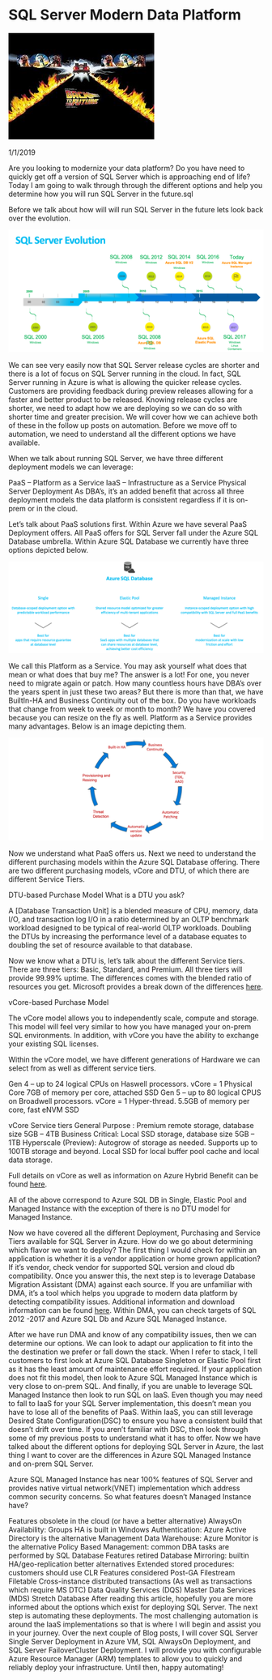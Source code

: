 # SQL Server Modern Data Platform
![image0](assets/images/sqlmdpimage0.png)

1/1/2019

Are you looking to modernize your data platform? Do you have need to quickly get off a version of SQL Server which is approaching end of life? Today I am going to walk through through the different options and help you determine how you will run SQL Server in the future.sql

Before we talk about how will will run SQL Server in the future lets look back over the evolution.

![image1](assets/images/sqlmdpimage1.png)

We can see very easily now that SQL Server release cycles are shorter and there is a lot of focus on SQL Server running in the cloud. In fact, SQL Server running in Azure is what is allowing the quicker release cycles. Customers are providing feedback during preview releases allowing for a faster and better product to be released. Knowing release cycles are shorter, we need to adapt how we are deploying so we can do so with shorter time and greater precision. We will cover how we can achieve both of these in the follow up posts on automation. Before we move off to automation, we need to understand all the different options we have available.

When we talk about running SQL Server, we have three different deployment models we can leverage:

PaaS – Platform as a Service
IaaS – Infrastructure as a Service
Physical Server Deployment
As DBA’s, it’s an added benefit that across all three deployment models the data platform is consistent regardless if it is on-prem or in the cloud.

Let’s talk about PaaS solutions first. Within Azure we have several PaaS Deployment offers. All PaaS offers for SQL Server fall under the Azure SQL Database umbrella. Within Azure SQL Database we currently have three options depicted below.

![image2](assets/images/sqlmdpimage2.png)

We call this Platform as a Service. You may ask yourself what does that mean or what does that buy me? The answer is a lot! For one, you never need to migrate again or patch. How many countless hours have DBA’s over the years spent in just these two areas? But there is more than that, we have BuiltIn-HA and Business Continuity out of the box. Do you have workloads that change from week to week or month to month? We have you covered because you can resize on the fly as well. Platform as a Service provides many advantages. Below is an image depicting them.

![image3](assets/images/sqlmdpimage3.png)

Now we understand what PaaS offers us. Next we need to understand the different purchasing models within the Azure SQL Database offering. There are two different purchasing models, vCore and DTU, of which there are different Service Tiers.

DTU-based Purchase Model
What is a DTU you ask?

A [Database Transaction Unit] is a blended measure of CPU, memory, data I/O, and transaction log I/O in a ratio determined by an OLTP benchmark workload designed to be typical of real-world OLTP workloads. Doubling the DTUs by increasing the performance level of a database equates to doubling the set of resource available to that database.

Now we know what a DTU is, let’s talk about the different Service tiers. There are three tiers: Basic, Standard, and Premium. All three tiers will provide 99.99% uptime. The differences comes with the blended ratio of resources you get. Microsoft provides a break down of the differences [here](https://learn.microsoft.com/en-us/azure/azure-sql/database/service-tiers-dtu?view=azuresql).

vCore-based Purchase Model

The vCore model allows you to independently scale, compute and storage. This model will feel very similar to how you have managed your on-prem SQL environments. In addition, with vCore you have the ability to exchange your existing SQL licenses.

Within the vCore model, we have different generations of Hardware we can select from as well as different service tiers.

Gen 4 – up to 24 logical CPUs on Haswell processors. vCore = 1 Physical Core 7GB of memory per core, attached SSD
Gen 5 – up to 80 logical CPUS on Broadwell processors. vCore = 1 Hyper-thread. 5.5GB of memory per core, fast eNVM SSD

vCore Service tiers
General Purpose : Premium remote storage, database size 5GB – 4TB
Business Critical: Local SSD storage, database size 5GB – 1TB
Hyperscale (Preview): Autogrow of storage as needed. Supports up to 100TB storage and beyond. Local SSD for local buffer pool cache and local data storage.

Full details on vCore as well as information on Azure Hybrid Benefit can be found [here](https://learn.microsoft.com/en-us/azure/azure-sql/database/service-tiers-sql-database-vcore?view=azuresql).

All of the above correspond to Azure SQL DB in Single, Elastic Pool and Managed Instance with the exception of there is no DTU model for Managed Instance.

Now we have covered all the different Deployment, Purchasing and Service Tiers available for SQL Server in Azure. How do we go about determining which flavor we want to deploy? The first thing I would check for within an application is whether it is a vendor application or home grown application? If it’s vendor, check vendor for supported SQL version and cloud db compatibility. Once you answer this, the next step is to leverage Database Migration Assistant (DMA) against each source. If you are unfamiliar with DMA, it’s a tool which helps you upgrade to modern data platform by detecting compatibility issues. Additional information and download information can be found [here](https://learn.microsoft.com/en-us/sql/dma/dma-overview?view=sql-server-2017). Within DMA, you can check targets of SQL 2012 -2017 and Azure SQL Db and Azure SQL Managed Instance.

After we have run DMA and know of any compatibility issues, then we can determine our options. We can look to adapt our application to fit into the the destination we prefer or fall down the stack. When I refer to stack, I tell customers to first look at Azure SQL Database Singleton or Elastic Pool first as it has the least amount of maintenance effort required. If your application does not fit this model, then look to Azure SQL Managed Instance which is very close to on-prem SQL. And finally, if you are unable to leverage SQL Managed Instance then look to run SQL on IaaS. Even though you may need to fall to IaaS for your SQL Server implementation, this doesn’t mean you have to lose all of the benefits of PaaS. Within IaaS, you can still leverage Desired State Configuration(DSC) to ensure you have a consistent build that doesn’t drift over time. If you aren’t familiar with DSC, then look through some of my previous posts to understand what it has to offer. Now we have talked about the different options for deploying SQL Server in Azure, the last thing I want to cover are the differences in Azure SQL Managed Instance and on-prem SQL Server.

Azure SQL Managed Instance has near 100% features of SQL Server and provides native virtual network(VNET) implementation which address common security concerns. So what features doesn’t Managed Instance have?

Features obsolete in the cloud (or have a better alternative)
AlwaysOn Availability: Groups HA is built in
Windows Authentication: Azure Active Directory is the alternative
Management Data Warehouse: Azure Monitor is the alternative
Policy Based Management: common DBA tasks are performed by SQL Database
Features retired
Database Mirroring: builtin HA/geo-replication better alternatives
Extended stored procedures: customers should use CLR
Features considered Post-GA
Filestream
Filetable
Cross-instance distributed transactions (As well as transactions which require MS DTC)
Data Quality Services (DQS)
Master Data Services (MDS)
Stretch Database
After reading this article, hopefully you are more informed about the options which exist for deploying SQL Server. The next step is automating these deployments. The most challenging automation is around the IaaS implementations so that is where I will begin and assist you in your journey. Over the next couple of Blog posts, I will cover SQL Server Single Server Deployment in Azure VM, SQL AlwaysOn Deployment, and SQL Server FailoverCluster Deployment. I will provide you with configurable Azure Resource Manager (ARM) templates to allow you to quickly and reliably deploy your infrastructure. Until then, happy automating!